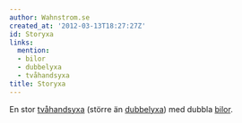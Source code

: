 ```yaml
---
author: Wahnstrom.se
created_at: '2012-03-13T18:27:27Z'
id: Storyxa
links:
  mention:
  - bilor
  - dubbelyxa
  - tvåhandsyxa
title: Storyxa
---
```


En stor [tvåhandsyxa] (större än [dubbelyxa]) med dubbla [bilor].

  [tvåhandsyxa]: tvåhandsyxa
  [dubbelyxa]: dubbelyxa
  [bilor]: bilor